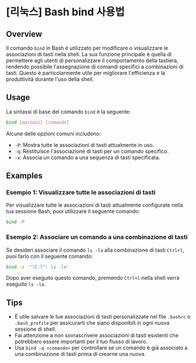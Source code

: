 # [리눅스] Bash bind 사용법

## Overview
Il comando `bind` in Bash è utilizzato per modificare o visualizzare le associazioni di tasti nella shell. La sua funzione principale è quella di permettere agli utenti di personalizzare il comportamento della tastiera, rendendo possibile l'assegnazione di comandi specifici a combinazioni di tasti. Questo è particolarmente utile per migliorare l'efficienza e la produttività durante l'uso della shell.

## Usage
La sintassi di base del comando `bind` è la seguente:

```bash
bind [opzioni] [comando]
```

Alcune delle opzioni comuni includono:

- `-P`: Mostra tutte le associazioni di tasti attualmente in uso.
- `-q`: Restituisce l'associazione di tasti per un comando specifico.
- `-x`: Associa un comando a una sequenza di tasti specificata.

## Examples
### Esempio 1: Visualizzare tutte le associazioni di tasti
Per visualizzare tutte le associazioni di tasti attualmente configurate nella tua sessione Bash, puoi utilizzare il seguente comando:

```bash
bind -P
```

### Esempio 2: Associare un comando a una combinazione di tasti
Se desideri associare il comando `ls -la` alla combinazione di tasti `Ctrl+l`, puoi farlo con il seguente comando:

```bash
bind -x '"\C-l": ls -la'
```

Dopo aver eseguito questo comando, premendo `Ctrl+l` nella shell verrà eseguito `ls -la`.

## Tips
- È utile salvare le tue associazioni di tasti personalizzate nel file `.bashrc` o `.bash_profile` per assicurarti che siano disponibili in ogni nuova sessione di shell.
- Fai attenzione a non sovrascrivere associazioni di tasti esistenti che potrebbero essere importanti per il tuo flusso di lavoro.
- Usa `bind -q <comando>` per controllare se un comando è già associato a una combinazione di tasti prima di crearne una nuova.